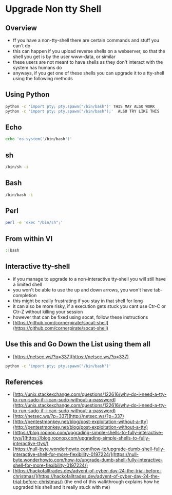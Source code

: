 # Upgrade Non tty Shell

## Overview

* ff you have a non-tty-shell there are certain commands and stuff you can't do
* this can happen if you upload reverse shells on a webserver, so that the shell you get is by the user www-data, or similar
* these users are not meant to have shells as they don't interact with the system has humans do
* anyways, if you get one of these shells you can upgrade it to a tty-shell using the following methods

## Using Python

```bash
python -c 'import pty; pty.spawn("/bin/bash")' THIS MAY ALSO WORK
python -c 'import pty; pty.spawn("/bin/bash");'  ALSO TRY LIKE THIS
```

## Echo

```bash
echo 'os.system('/bin/bash')'
```

## sh

```bash
/bin/sh -i
```

## Bash

```bash
/bin/bash -i
```

## Perl

```bash
perl -e 'exec "/bin/sh";'
```

## From within VI

```bash
:!bash
```

## Interactive tty-shell

* if you manage to upgrade to a non-interactive tty-shell you will still have a limited shell
* you won't be able to use the up and down arrows, you won't have tab-completion
* this might be really frustrating if you stay in that shell for long
* it can also be more risky, if a execution gets stuck you cant use Ctr-C or Ctr-Z without killing your session
* however that can be fixed using socat, follow these instructions
* [https://github.com/cornerpirate/socat-shell](https://github.com/cornerpirate/socat-shell)

## Use this and Go Down the List using them all

* [https://netsec.ws/?p=337](https://netsec.ws/?p=337)

```bash
python -c 'import pty; pty.spawn("/bin/bash")'
```

## References

* [http://unix.stackexchange.com/questions/122616/why-do-i-need-a-tty-to-run-sudo-if-i-can-sudo-without-a-password](http://unix.stackexchange.com/questions/122616/why-do-i-need-a-tty-to-run-sudo-if-i-can-sudo-without-a-password)
* [http://netsec.ws/?p=337](http://netsec.ws/?p=337)
* [http://pentestmonkey.net/blog/post-exploitation-without-a-tty](http://pentestmonkey.net/blog/post-exploitation-without-a-tty)
* [https://blog.ropnop.com/upgrading-simple-shells-to-fully-interactive-ttys/](https://blog.ropnop.com/upgrading-simple-shells-to-fully-interactive-ttys/)
* [https://null-byte.wonderhowto.com/how-to/upgrade-dumb-shell-fully-interactive-shell-for-more-flexibility-0197224/](https://null-byte.wonderhowto.com/how-to/upgrade-dumb-shell-fully-interactive-shell-for-more-flexibility-0197224/)
* [https://hackofalltrades.dev/advent-of-cyber-day-24-the-trial-before-christmas/](https://hackofalltrades.dev/advent-of-cyber-day-24-the-trial-before-christmas/) \(the end of this walkthrough explains how he upgraded his shell and it really stuck with me\)

